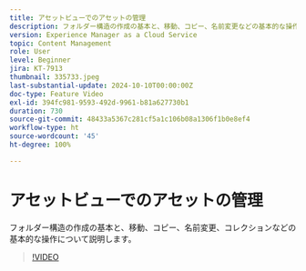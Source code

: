 ```yaml
---
title: アセットビューでのアセットの管理
description: フォルダー構造の作成の基本と、移動、コピー、名前変更などの基本的な操作について説明します。
version: Experience Manager as a Cloud Service
topic: Content Management
role: User
level: Beginner
jira: KT-7913
thumbnail: 335733.jpeg
last-substantial-update: 2024-10-10T00:00:00Z
doc-type: Feature Video
exl-id: 394fc981-9593-492d-9961-b81a627730b1
duration: 730
source-git-commit: 48433a5367c281cf5a1c106b08a1306f1b0e8ef4
workflow-type: ht
source-wordcount: '45'
ht-degree: 100%

---
```


# アセットビューでのアセットの管理

フォルダー構造の作成の基本と、移動、コピー、名前変更、コレクションなどの基本的な操作について説明します。

>[!VIDEO](https://video.tv.adobe.com/v/3413852?quality=12&learn=on&captions=jpn)
